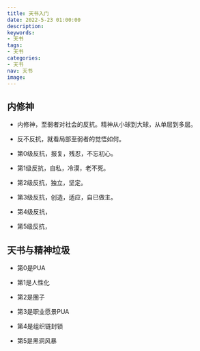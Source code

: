 ```yaml
---
title: 天书入门
date: 2022-5-23 01:00:00
description: 
keywords:
- 天书
tags:
- 天书
categories: 
- 天书
nav: 天书
image: 
---
```



## 内修神

- 内修神，至弱者对社会的反抗。精神从小球到大球，从单层到多层。

- 反不反抗，就看局部至弱者的觉悟如何。

- 第0级反抗，报复，残忍，不忘初心。

- 第1级反抗，自私，冷漠，老不死。

- 第2级反抗，独立，坚定。

- 第3级反抗，创造，适应，自已做主。

- 第4级反抗，

- 第5级反抗，

## 天书与精神垃圾

- 第0是PUA

- 第1是人性化

- 第2是圈子

- 第3是职业愿景PUA

- 第4是组织链封锁

- 第5是黑洞风暴



